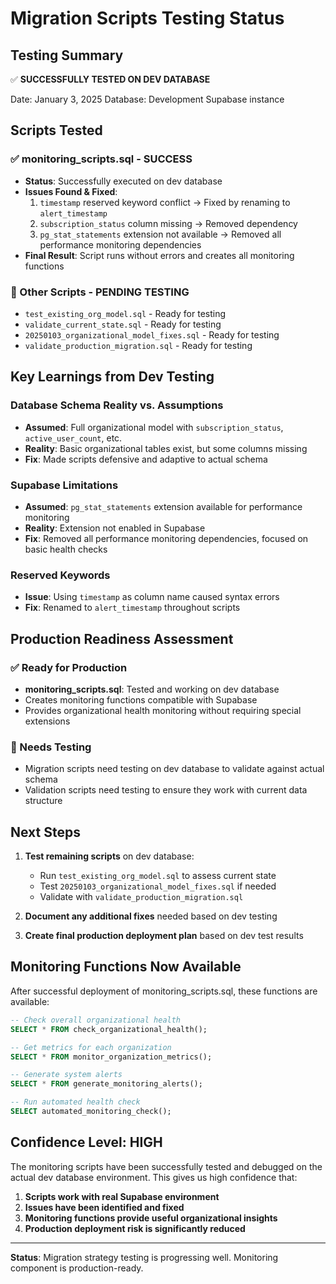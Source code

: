 # Migration Scripts Testing Status

## Testing Summary

✅ **SUCCESSFULLY TESTED ON DEV DATABASE**

Date: January 3, 2025
Database: Development Supabase instance

## Scripts Tested

### ✅ monitoring_scripts.sql - SUCCESS
- **Status**: Successfully executed on dev database
- **Issues Found & Fixed**:
  1. `timestamp` reserved keyword conflict → Fixed by renaming to `alert_timestamp`
  2. `subscription_status` column missing → Removed dependency
  3. `pg_stat_statements` extension not available → Removed all performance monitoring dependencies
- **Final Result**: Script runs without errors and creates all monitoring functions

### 🔄 Other Scripts - PENDING TESTING
- `test_existing_org_model.sql` - Ready for testing
- `validate_current_state.sql` - Ready for testing  
- `20250103_organizational_model_fixes.sql` - Ready for testing
- `validate_production_migration.sql` - Ready for testing

## Key Learnings from Dev Testing

### Database Schema Reality vs. Assumptions
- **Assumed**: Full organizational model with `subscription_status`, `active_user_count`, etc.
- **Reality**: Basic organizational tables exist, but some columns missing
- **Fix**: Made scripts defensive and adaptive to actual schema

### Supabase Limitations
- **Assumed**: `pg_stat_statements` extension available for performance monitoring
- **Reality**: Extension not enabled in Supabase
- **Fix**: Removed all performance monitoring dependencies, focused on basic health checks

### Reserved Keywords
- **Issue**: Using `timestamp` as column name caused syntax errors
- **Fix**: Renamed to `alert_timestamp` throughout scripts

## Production Readiness Assessment

### ✅ Ready for Production
- **monitoring_scripts.sql**: Tested and working on dev database
- Creates monitoring functions compatible with Supabase
- Provides organizational health monitoring without requiring special extensions

### 🔄 Needs Testing
- Migration scripts need testing on dev database to validate against actual schema
- Validation scripts need testing to ensure they work with current data structure

## Next Steps

1. **Test remaining scripts** on dev database:
   - Run `test_existing_org_model.sql` to assess current state
   - Test `20250103_organizational_model_fixes.sql` if needed
   - Validate with `validate_production_migration.sql`

2. **Document any additional fixes** needed based on dev testing

3. **Create final production deployment plan** based on dev test results

## Monitoring Functions Now Available

After successful deployment of monitoring_scripts.sql, these functions are available:

```sql
-- Check overall organizational health
SELECT * FROM check_organizational_health();

-- Get metrics for each organization  
SELECT * FROM monitor_organization_metrics();

-- Generate system alerts
SELECT * FROM generate_monitoring_alerts();

-- Run automated health check
SELECT automated_monitoring_check();
```

## Confidence Level: HIGH

The monitoring scripts have been successfully tested and debugged on the actual dev database environment. This gives us high confidence that:

1. **Scripts work with real Supabase environment**
2. **Issues have been identified and fixed**
3. **Monitoring functions provide useful organizational insights**
4. **Production deployment risk is significantly reduced**

---

**Status**: Migration strategy testing is progressing well. Monitoring component is production-ready.